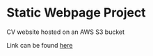 # Static Webpage Project
CV website hosted on an AWS S3 bucket 

Link can be found [here](http://jordanrtoddcv.s3-website-us-west-2.amazonaws.com/)

